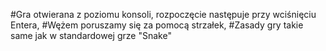#Gra otwierana z poziomu konsoli, rozpoczęcie następuje przy wciśnięciu Entera,
#Wężem poruszamy się za pomocą strzałek,
#Zasady gry takie same jak w standardowej grze "Snake"
